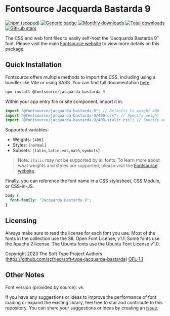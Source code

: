 # Fontsource Jacquarda Bastarda 9

[![npm (scoped)](https://img.shields.io/npm/v/@fontsource/jacquarda-bastarda-9?color=brightgreen)](https://www.npmjs.com/package/@fontsource/jacquarda-bastarda-9) [![Generic badge](https://img.shields.io/badge/fontsource-passing-brightgreen)](https://github.com/fontsource/fontsource) [![Monthly downloads](https://badgen.net/npm/dm/@fontsource/jacquarda-bastarda-9)](https://github.com/fontsource/fontsource) [![Total downloads](https://badgen.net/npm/dt/@fontsource/jacquarda-bastarda-9)](https://github.com/fontsource/fontsource) [![GitHub stars](https://img.shields.io/github/stars/fontsource/fontsource.svg?style=social&label=Star)](https://github.com/fontsource/fontsource/stargazers)

The CSS and web font files to easily self-host the “Jacquarda Bastarda 9” font. Please visit the main [Fontsource website](https://fontsource.org/fonts/jacquarda-bastarda-9) to view more details on this package.

## Quick Installation

Fontsource offers multiple methods to import the CSS, including using a bundler like Vite or using SASS. You can find full documentation [here](https://fontsource.org/docs/getting-started/introduction).

```javascript
npm install @fontsource/jacquarda-bastarda-9
```

Within your app entry file or site component, import it in.

```javascript
import "@fontsource/jacquarda-bastarda-9"; // Defaults to weight 400
import "@fontsource/jacquarda-bastarda-9/400.css"; // Specify weight
import "@fontsource/jacquarda-bastarda-9/400-italic.css"; // Specify weight and style
```

Supported variables:
- Weights: `[400]`
- Styles: `[normal]`
- Subsets: `[latin,latin-ext,math,symbols]`

> Note: `italic` may not be supported by all fonts. To learn more about what weights and styles are supported, please visit the [Fontsource website](https://fontsource.org/fonts/jacquarda-bastarda-9).

Finally, you can reference the font name in a CSS stylesheet, CSS Module, or CSS-in-JS.

```css
body {
  font-family: "Jacquarda Bastarda 9";
}
```

## Licensing
Always make sure to read the license for each font you use. Most of the fonts in the collection use the SIL Open Font License, v1.1. Some fonts use the Apache 2 license. The Ubuntu fonts use the Ubuntu Font License v1.0.

Copyright 2023 The Soft Type Project Authors (https://github.com/scfried/soft-type-jacquarda-bastarda)
[OFL-1.1](https://openfontlicense.org)

## Other Notes
Font version (provided by source): `v6`.

If you have any suggestions or ideas to improve the performance of font loading or expand the existing library, feel free to star and contribute to this repository. You can share your suggestions or ideas by creating an [issue](https://github.com/fontsource/fontsource/issues).